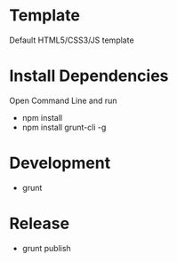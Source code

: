 # Template
Default HTML5/CSS3/JS template

# Install Dependencies
Open Command Line and run
  - npm install
  - npm install grunt-cli -g
# Development
- grunt
# Release
- grunt publish
